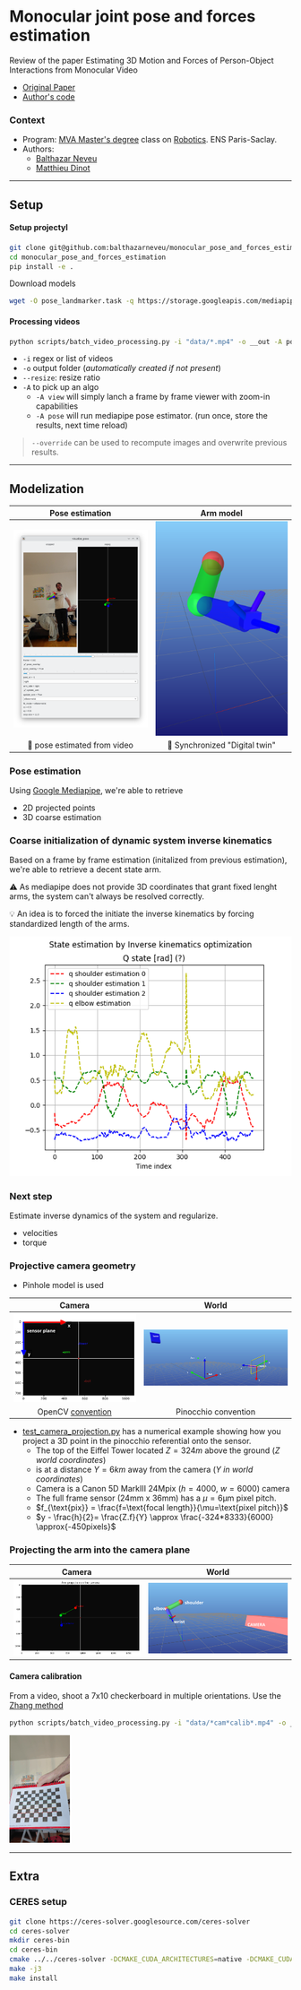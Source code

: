 # Monocular joint pose and forces estimation
Review of the paper Estimating 3D Motion and Forces of Person-Object Interactions from Monocular Video
- [Original Paper](https://openaccess.thecvf.com/content_CVPR_2019/papers/Li_Estimating_3D_Motion_and_Forces_of_Person-Object_Interactions_From_Monocular_CVPR_2019_paper.pdf) 
- [Author's code](https://github.com/zongmianli/Estimating-3D-Motion-Forces)



### Context
 
- Program: [MVA Master's degree](https://www.master-mva.com/) class on [Robotics](https://scaron.info/robotics-mva/). ENS Paris-Saclay.
- Authors:
    - [Balthazar Neveu](https://github.com/balthazarneveu)
    - [Matthieu Dinot](https://github.com/mattx20)



-----

## Setup
#### Setup projectyl
```bash
git clone git@github.com:balthazarneveu/monocular_pose_and_forces_estimation.git
cd monocular_pose_and_forces_estimation
pip install -e .
```

Download models
```bash
wget -O pose_landmarker.task -q https://storage.googleapis.com/mediapipe-models/pose_landmarker/pose_landmarker_heavy/float16/1/pose_landmarker_heavy.task
```

#### Processing videos
```bash
python scripts/batch_video_processing.py -i "data/*.mp4" -o __out -A pose ik --resize 0.2
```
- `-i` regex or list of videos
- `-o` output folder (*automatically created if not present*)
- `--resize`: resize ratio
- `-A` to pick up an algo
  - `-A view`  will simply lanch a frame by frame viewer with zoom-in capabilities
  - `-A pose` will run mediapipe pose estimator. (run once, store the results, next time reload)
> `--override` can be used to recompute images and overwrite previous results.



------

## Modelization

|                Pose estimation                 |                 Arm model                  |
| :--------------------------------------------: | :----------------------------------------: |
| ![](/report/figures/pose_estimation_gui_2.png) | ![](/report/figures/live_arm_vertical.png) |
| :statue_of_liberty:  pose estimated from video |    :wrench: Synchronized "Digital twin"    |

### Pose estimation
Using [Google Mediapipe](https://developers.google.com/mediapipe/solutions/vision/pose_landmarker), we're able to retrieve
- 2D projected points
- 3D coarse estimation


### Coarse initialization of dynamic system inverse kinematics
Based on a frame by frame estimation (initalized from previous estimation), we're able to retrieve a decent state arm.

:warning: As mediapipe does not provide 3D coordinates that grant fixed lenght arms, the system can't always be resolved correctly.

:bulb: An idea is to forced the initiate the inverse kinematics by forcing standardized length of the arms.

![](/report/figures/estimated_poses_from_ik.png)


### Next step
Estimate inverse dynamics of the system and regularize.
- velocities
- torque


### Projective camera geometry
- Pinhole model is used

|                                   Camera                                    |                          World                           |
| :-------------------------------------------------------------------------: | :------------------------------------------------------: |
|                ![](/report/figures/camera_referentials.png)                 | ![](/report/figures/world_camera_referentials_small.png) |
| OpenCV [convention](https://docs.opencv.org/4.x/d9/d0c/group__calib3d.html) |                   Pinocchio convention                   |

- [test_camera_projection.py](/test/test_camera_projection.py) has a numerical example showing how you project a 3D point in the pinocchio referential onto the sensor.
  - The top of the Eiffel Tower located $Z=324m$ above the ground (*$Z$  world coordinates*)
  - is at a distance $Y=6km$ away from the camera (*$Y$ in world coordinates*)
  - Camera is a Canon 5D MarkIII 24Mpix ($h=4000$, $w=6000$) camera 
  - The full frame sensor (24mm x 36mm) has a $\mu=6\text{µm}$ pixel pitch.
  - $f_{\text{pix}} = \frac{f=\text{focal length}}{\mu=\text{pixel pitch}}$
  - $y - \frac{h}{2}= \frac{Z.f}{Y} \approx \frac{-324*8333}{6000} \approx{-450pixels}$


### Projecting the arm into the camera plane
|                     Camera                     |               World                |
| :--------------------------------------------: | :--------------------------------: |
| ![](/report/figures/arm_camera_projection.png) | ![](/report/figures/arm_world.png) |



#### Camera calibration
From a video, shoot a 7x10 checkerboard in multiple orientations.
Use the [Zhang method](https://www.microsoft.com/en-us/research/wp-content/uploads/2016/02/tr98-71.pdf)
```bash
python scripts/batch_video_processing.py -i "data/*cam*calib*.mp4" -o __out -A camera_calibration
```
![camera_calibration](/report/figures/camera_calibration.gif)


-----

## Extra
### CERES setup
```bash
git clone https://ceres-solver.googlesource.com/ceres-solver
cd ceres-solver
mkdir ceres-bin
cd ceres-bin
cmake ../../ceres-solver -DCMAKE_CUDA_ARCHITECTURES=native -DCMAKE_CUDA_COMPILER=/usr/local/cuda/bin/nvcc
make -j3
make install
```